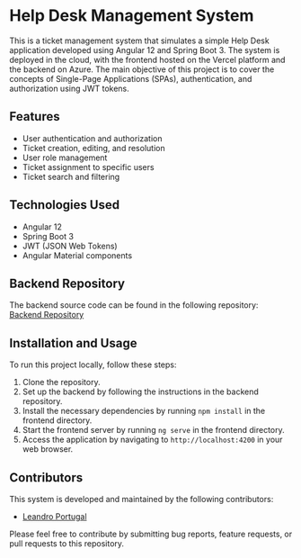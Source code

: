 # Help Desk Management System

This is a ticket management system that simulates a simple Help Desk application developed using Angular 12 and Spring Boot 3. The system is deployed in the cloud, with the frontend hosted on the Vercel platform and the backend on Azure. The main objective of this project is to cover the concepts of Single-Page Applications (SPAs), authentication, and authorization using JWT tokens.

## Features
- User authentication and authorization
- Ticket creation, editing, and resolution
- User role management
- Ticket assignment to specific users
- Ticket search and filtering

## Technologies Used
- Angular 12
- Spring Boot 3
- JWT (JSON Web Tokens)
- Angular Material components

## Backend Repository
The backend source code can be found in the following repository: [Backend Repository](https://github.com/leandro-portugal/helpdesk-api)

## Installation and Usage
To run this project locally, follow these steps:

1. Clone the repository.
2. Set up the backend by following the instructions in the backend repository.
3. Install the necessary dependencies by running `npm install` in the frontend directory.
4. Start the frontend server by running `ng serve` in the frontend directory.
5. Access the application by navigating to `http://localhost:4200` in your web browser.

## Contributors

This system is developed and maintained by the following contributors:

- [Leandro Portugal](https://github.com/leandro-portugal)

Please feel free to contribute by submitting bug reports, feature requests, or pull requests to this repository.

